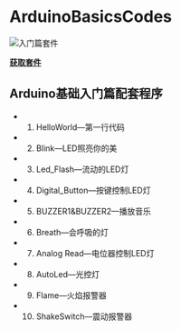 # ArduinoBasicsCodes

![入门篇套件](https://i.imgur.com/iiuBiG6.jpg)

[**获取套件**](https://item.taobao.com/item.htm?spm=a1z10.1-c-s.w4024-18433058034.4.4f1b20fcvPr3pq&id=563173425289&scene=taobao_shop)

## Arduino基础入门篇配套程序

- 1. HelloWorld—第一行代码
- 2. Blink—LED照亮你的美
- 3. Led_Flash—流动的LED灯
- 4. Digital_Button—按键控制LED灯
- 5. BUZZER1&BUZZER2—播放音乐
- 6. Breath—会呼吸的灯
- 7. Analog Read—电位器控制LED灯
- 8. AutoLed—光控灯
- 9. Flame—火焰报警器
- 10. ShakeSwitch—震动报警器